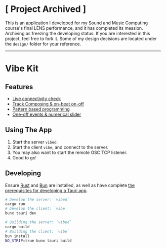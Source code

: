 # [ Project Archived ]

This is an application I developed for my Sound and Music Computing course's final LENS performance, and it has completed its mession. Archiving as freezing the developing status. If you are interested in this project, feel free to fork it. Some of my design decisions are located under the `design/` folder for your reference.

---

# Vibe Kit

## Features

- [Live connectivity check](./assets/connectivity.mp4)
- [Track Composing & on-beat on-off](./assets/tracks.mp4)
- [Pattern based programming](./assets/patterns.mp4)
- [One-off events & numerical slider](./assets/controls.png)

## Using The App

1. Start the server `vibed`.
2. Start the client `vibe`, and connect to the server.
3. You may also want to start the remote OSC TCP listener.
4. Good to go!

## Developing

Ensure [Rust](https://www.rust-lang.org/) and [Bun](https://bun.sh/) are installed,
as well as have complete [the prerequisites for developing a Tauri app](https://tauri.app/start/prerequisites/).

```bash
# Develop the server: `vibed`
cargo run
# Develop the client: `vibe`
bunx tauri dev

# Building the server: `vibed`
cargo build
# Building the client: `vibe`
bun install
NO_STRIP=true bunx tauri build
```
